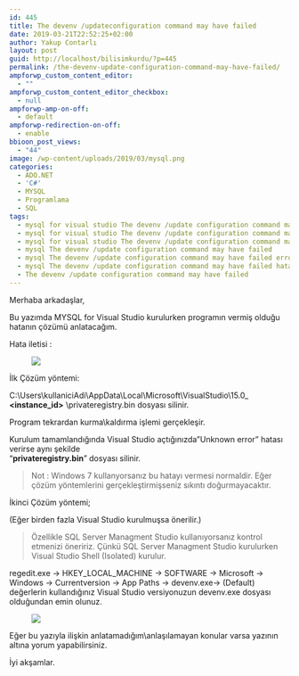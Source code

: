 ```yaml
---
id: 445
title: The devenv /updateconfiguration command may have failed
date: 2019-03-21T22:52:25+02:00
author: Yakup Contarlı
layout: post
guid: http://localhost/bilisimkurdu/?p=445
permalink: /the-devenv-update-configuration-command-may-have-failed/
ampforwp_custom_content_editor:
  - ""
ampforwp_custom_content_editor_checkbox:
  - null
ampforwp-amp-on-off:
  - default
ampforwp-redirection-on-off:
  - enable
bbioon_post_views:
  - "44"
image: /wp-content/uploads/2019/03/mysql.png
categories:
  - ADO.NET
  - 'C#'
  - MYSQL
  - Programlama
  - SQL
tags:
  - mysql for visual studio The devenv /update configuration command may have failed
  - mysql for visual studio The devenv /update configuration command may have failed error
  - mysql for visual studio The devenv /update configuration command may have failed hatası
  - mysql The devenv /update configuration command may have failed
  - mysql The devenv /update configuration command may have failed error
  - mysql The devenv /update configuration command may have failed hatası
  - The devenv /update configuration command may have failed
---
```

Merhaba arkadaşlar,

Bu yazımda MYSQL for Visual Studio kurulurken programın vermiş olduğu hatanın çözümü anlatacağım.

<!--more-->

Hata iletisi :<figure class="wp-block-image">

![](https://i.hizliresim.com/LlzJ5b.png) </figure> 

İlk Çözüm yöntemi:

C:\Users\kullaniciAdi\AppData\Local\Microsoft\VisualStudio\15.0_  
**<instance_id>** \privateregistry.bin dosyası silinir.

Program tekrardan kurma\kaldırma işlemi gerçekleşir.

Kurulum tamamlandığında Visual Studio açtığınızda&#8221;Unknown error&#8221; hatası verirse aynı şekilde  
&#8220;**privateregistry.bin**&#8221; dosyası silinir.

<blockquote class="wp-block-quote">
  <p>
    Not : Windows 7 kullanyorsanız bu hatayı vermesi normaldir. Eğer çözüm yöntemlerini gerçekleştirmişseniz sıkıntı doğurmayacaktır.
  </p>
</blockquote>

İkinci Çözüm yöntemi;

(Eğer birden fazla Visual Studio kurulmuşsa önerilir.)

<blockquote class="wp-block-quote">
  <p>
    Özellikle SQL Server Managment Studio kullanıyorsanız kontrol etmenizi öneririz. Çünkü SQL Server Managment Studio kurulurken Visual Studio Shell (Isolated) kurulur.
  </p>
</blockquote>

regedit.exe -> HKEY\_LOCAL\_MACHINE -> SOFTWARE -> Microsoft -> Windows -> Currentversion -> App Paths -> devenv.exe-> (Default) değerlerin kullandığınız Visual Studio versiyonuzun devenv.exe dosyası olduğundan emin olunuz.<figure class="wp-block-image">

![](https://i.hizliresim.com/dvd6mL.jpg) </figure> 

Eğer bu yazıyla ilişkin anlatamadığım\anlaşılamayan konular varsa yazının altına yorum yapabilirsiniz.  


İyi akşamlar.